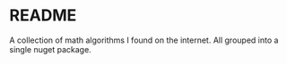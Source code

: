 # README #

A collection of math algorithms I found on the internet. All grouped into a single nuget package.